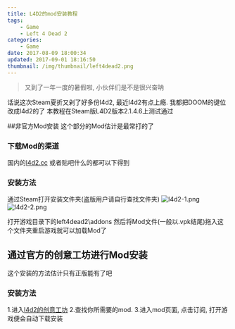```yaml
---
title: L4D2的mod安装教程
tags: 
    - Game
    - Left 4 Dead 2
categories:
    - Game
date: 2017-08-09 18:00:34
updated: 2017-09-01 18:16:50
thumbnail: /img/thumbnail/left4dead2.png
---
```

> 又到了一年一度的暑假啦, 小伙伴们是不是很兴奋呐

话说这次Steam夏折又剁了好多份l4d2, 最近l4d2有点上瘾. 我都把DOOM的键位改成l4d2的了
本教程在Steam版L4D2版本2.1.4.6上测试通过

<!--more-->

##非官方Mod安装
这个部分的Mod估计是最常打的了

### 下载Mod的渠道
国内的[l4d2.cc](http://www.l4d2.cc)
或者贴吧什么的都可以下得到
### 安装方法

通过Steam打开安装文件夹(盗版用户请自行查找文件夹)
![l4d2-1.png][1]
![l4d2-2.png][2]

打开游戏目录下的left4dead2\addons 
然后将Mod文件(一般以.vpk结尾)拖入这个文件夹重启游戏就可以加载Mod了

## 通过官方的创意工坊进行Mod安装
这个安装的方法估计只有正版能有了吧

### 安装方法

1.进入[l4d2的创意工坊](http://steamcommunity.com/app/550/workshop/)
2.查找你所需要的mod.
3.进入mod页面, 点击订阅, 打开游戏便会自动下载安装

  [1]: https://o3xwvu85n.qnssl.com/2016/06/1455334116.png?imageView2/2/w/500
  [2]: https://o3xwvu85n.qnssl.com/2016/06/1507364620.png?imageView2/2/w/500
